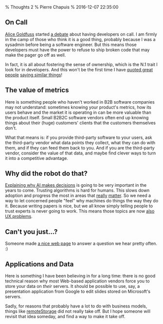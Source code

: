 % Thoughts 2
% Pierre Chapuis
% 2016-12-07 22:35:00

<!--@
  description = [[
    Thoughts on developers on call, the value of metrics, and AI that can
    explain its thought process.
  ]]
-->

## On Call

[Alice Goldfuss](https://twitter.com/alicegoldfuss) started
[a debate](https://dbsmasher.com/2016/12/07/on-being-on-call/) about having
developers on call. I am firmly in the camp of those who think it is a good
thing, probably because I was a sysadmin before being a software engineer.
But this means those developers must have the power to refuse to ship broken
code that may make the pager go off as well.

In fact, it is all about fostering the sense of ownership, which is the N.1
trait I look for in developers. And this won't be the first time I have
[quoted great people](https://twitter.com/pchapuis/status/222690433308966913)
[saying similar things](https://blog.separateconcerns.com/2013-03-24-vogels-skills.html)!

## The value of metrics

Here is something people who haven't worked in B2B software companies may not
understand: sometimes knowing your product's metrics, how its users behave and
the market it is operating in can be more valuable than the product itself.
Small B2B2C software vendors often end up knowing things about their (huge)
customers' clients that the customers themselves don't.

What that means is: if you provide third-party software to your users, ask the
third-party vendor what data points they collect, what they can do with them,
and if they can feed them back to you. And if you are the third-party vendor,
consider the value of that data, and maybe find clever ways to turn it into a
competitive advantage.

## Why did the robot do that?

[Explaining why AI makes decisions](https://insights.sei.cmu.edu/sei_blog/2016/12/why-did-the-robot-do-that.html)
is going to be very important in the years to come. Trusting algorithms is
hard for humans. This slows down adoption and progress the most in areas that
[really](https://twitter.com/CalebWatney/status/747772853102084097)
[matter](https://blog.separateconcerns.com/2015-11-06-e-voting.html). So we
need a way to let concerned people "feel" why machines do things the way they
do it. Because writing papers is nice, but we all know simply telling people to
trust experts is never going to work. This means those topics are now
[also UX problems](https://blog.separateconcerns.com/2016-09-16-thoughts-1.html#distributed-systems-are-a-ux-problem).

## Can't you just...?

Someone made [a nice web page](http://cantyoujust.no/) to answer a question we
hear pretty often. :)

## Applications and Data

Here is something I have been believing in for a long time: there is no good
technical reason why most Web-based application vendors force you to store
your data on *their* servers. It should be possible to use, say, a presentation
application from Google to edit slides stored on Microsoft's servers.

Sadly, for reasons that probably have a lot to do with business models,
things like
[remoteStorage](https://unhosted.org/adventures/7/Adding-remote-storage-to-unhosted-web-apps.html)
did not really take off. But I hope someone will revisit that idea someday,
and find a way to make it take off.
